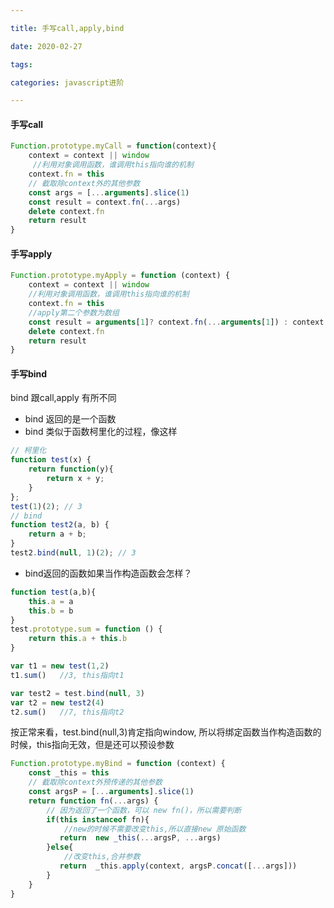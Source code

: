 ```yaml
---

title: 手写call,apply,bind

date: 2020-02-27

tags:

categories: javascript进阶

---
```


#### 手写call

```javascript
Function.prototype.myCall = function(context){
    context = context || window
     //利用对象调用函数，谁调用this指向谁的机制
    context.fn = this  
    // 截取除context外的其他参数
    const args = [...arguments].slice(1)
    const result = context.fn(...args)
    delete context.fn
    return result
}
```

#### 手写apply

```javascript
Function.prototype.myApply = function (context) {
    context = context || window
    //利用对象调用函数，谁调用this指向谁的机制
    context.fn = this
    //apply第二个参数为数组
    const result = arguments[1]? context.fn(...arguments[1]) : context.fn()
    delete context.fn
    return result
}
```

#### 手写bind

bind 跟call,apply 有所不同

-	bind 返回的是一个函数
-	bind 类似于函数柯里化的过程，像这样

```javascript
// 柯里化
function test(x) {
    return function(y){
        return x + y;
    }
};
test(1)(2); // 3
// bind
function test2(a, b) {
    return a + b;
}
test2.bind(null, 1)(2); // 3
```

-	bind返回的函数如果当作构造函数会怎样？

```javascript
function test(a,b){
    this.a = a
    this.b = b
}
test.prototype.sum = function () {
    return this.a + this.b
}

var t1 = new test(1,2)
t1.sum()   //3, this指向t1

var test2 = test.bind(null, 3)
var t2 = new test2(4)
t2.sum()   //7, this指向t2
```

按正常来看，test.bind(null,3)肯定指向window, 所以将绑定函数当作构造函数的时候，this指向无效，但是还可以预设参数

```javascript
Function.prototype.myBind = function (context) {
    const _this = this
    // 截取除context外预传递的其他参数
    const argsP = [...arguments].slice(1)
    return function fn(...args) {
        // 因为返回了一个函数，可以 new fn()，所以需要判断
        if(this instanceof fn){
            //new的时候不需要改变this,所以直接new 原始函数
           return  new _this(...argsP, ...args)
        }else{
            //改变this,合并参数
           return  _this.apply(context, argsP.concat([...args]))
        }
    }
}
```
